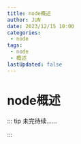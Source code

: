 ```yaml
---
title: node概述
author: JUN
date: 2023/12/15 10:00
categories:
 - node
tags:
 - node
 - 概述
lastUpdated: false
---
```


# node概述

::: tip 未完待续......

:::

